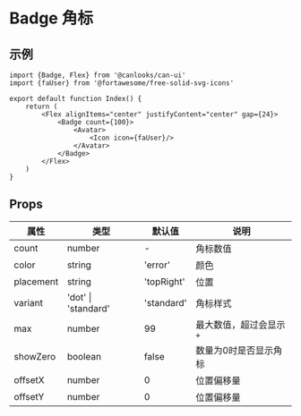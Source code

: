 # Badge 角标

## 示例

```tsx
import {Badge, Flex} from '@canlooks/can-ui'
import {faUser} from '@fortawesome/free-solid-svg-icons'

export default function Index() {
    return (
        <Flex alignItems="center" justifyContent="center" gap={24}>
            <Badge count={100}>
                <Avatar>
                    <Icon icon={faUser}/>
                </Avatar>
            </Badge>
        </Flex>
    )
}
```

## Props

| 属性        | 类型                  | 默认值        | 说明            |
|-----------|---------------------|------------|---------------|
| count     | number              | -          | 角标数值          |
| color     | string              | 'error'    | 颜色            |
| placement | string              | 'topRight' | 位置            |
| variant   | 'dot' \| 'standard' | 'standard' | 角标样式          |
| max       | number              | 99         | 最大数值，超过会显示`+` |
| showZero  | boolean             | false      | 数量为0时是否显示角标   |
| offsetX   | number              | 0          | 位置偏移量         |
| offsetY   | number              | 0          | 位置偏移量         |